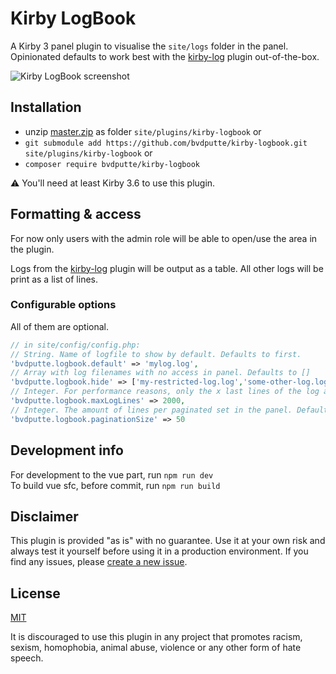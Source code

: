# Kirby LogBook

A Kirby 3 panel plugin to visualise the `site/logs` folder in the panel.\
Opinionated defaults to work best with the [kirby-log](https://github.com/bvdputte/kirby-log/) plugin out-of-the-box.

![Kirby LogBook screenshot](https://user-images.githubusercontent.com/490505/141863354-64864db9-41f8-4fdc-9816-238e2eb352b8.png)

## Installation

- unzip [master.zip](https://github.com/bvdputte/kirby-logbook/archive/master.zip) as folder `site/plugins/kirby-logbook` or
- `git submodule add https://github.com/bvdputte/kirby-logbook.git site/plugins/kirby-logbook` or
- `composer require bvdputte/kirby-logbook`

⚠️ You'll need at least Kirby 3.6 to use this plugin.

## Formatting & access

For now only users with the admin role will be able to open/use the area in the plugin.

Logs from the [kirby-log](https://github.com/bvdputte/kirby-log/) plugin will be output as a table. All other logs will be print as a list of lines.

### Configurable options

All of them are optional.

```php
// in site/config/config.php:
// String. Name of logfile to show by default. Defaults to first.
'bvdputte.logbook.default' => 'mylog.log',
// Array with log filenames with no access in panel. Defaults to []
'bvdputte.logbook.hide' => ['my-restricted-log.log','some-other-log.log'],
// Integer. For performance reasons, only the x last lines of the log are being fetched and shown. Defaults to 2500
'bvdputte.logbook.maxLogLines' => 2000,
// Integer. The amount of lines per paginated set in the panel. Defaults to 25
'bvdputte.logbook.paginationSize' => 50
```

## Development info

For development to the vue part, run `npm run dev`\
To build vue sfc, before commit, run `npm run build`


## Disclaimer

This plugin is provided "as is" with no guarantee. Use it at your own risk and always test it yourself before using it in a production environment. If you find any issues, please [create a new issue](https://github.com/bvdputte/kirby-logbook/issues/new).

## License

[MIT](https://opensource.org/licenses/MIT)

It is discouraged to use this plugin in any project that promotes racism, sexism, homophobia, animal abuse, violence or any other form of hate speech.
